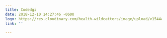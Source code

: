 ```yaml
---
title: Codedgi
date: 2018-12-10 14:27:46 -0600
logo: https://res.cloudinary.com/health-wildcatters/image/upload/v1544473677/Codegi%20Web%20Ready.jpg
link: ''

---
```

